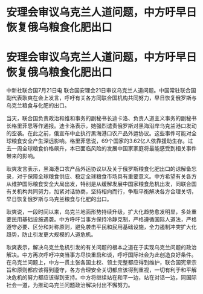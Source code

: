 # 安理会审议乌克兰人道问题，中方吁早日恢复俄乌粮食化肥出口

# 安理会审议乌克兰人道问题，中方吁早日恢复俄乌粮食化肥出口

中新社联合国7月21日电
联合国安理会21日审议乌克兰人道问题。中国常驻联合国副代表耿爽在会上发言，呼吁有关各方同联合国机构共同努力，早日恢复俄罗斯与乌克兰粮食与化肥的出口。

当天，联合国负责政治和维和事务的副秘书长迪卡洛、负责人道主义事务的副秘书长格里菲思等作通报。迪卡洛表示，她强烈谴责俄罗斯对黑海沿岸乌克兰港口发动的空袭。在此之前，俄宣布中止执行黑海港口农产品外运协议。这些事件可能对全球粮食安全产生深远影响。格里菲思说，69个国家的3.62亿人依靠援助生存。过去一周全球粮食价格飙升，本已面临风险的发展中国家家庭将最能感受到相关事件带来的影响。

耿爽发言表示，黑海港口农产品外运协议以及关于俄罗斯粮食化肥出口的谅解备忘录，对于保障全球粮食供应、稳定全球粮食市场具有重要意义。中方希望有关各方从维护国际粮食安全大局出发，特别是从缓解发展中国家粮食危机出发，同联合国有关机构共同努力，加紧对话协商，坚持相向而行，争取平衡解决各方合理关切，早日恢复俄罗斯与乌克兰粮食与化肥的出口。

耿爽说，一段时间以来，乌克兰地面形势持续升级，扩大化趋势愈发明显，多处重要民用基础设施遇袭。中方呼吁当事方保持冷静克制，严格遵循国际人道法，严格遵守必要、区分和对称原则，避免袭击平民和民用基础设施，全力遏制冲突扩大化趋势，防止引发更大规模的人道危机。

耿爽表示，解决乌克兰危机引发的有关问题的根本之道在于实现乌克兰问题的政治解决。中方再次呼吁冲突当事方尽快重启和谈，呼吁国际社会为此创造良好条件。在乌克兰问题上，中方一贯主张各国主权、领土完整都应得到维护，联合国宪章宗旨和原则都应该得到遵守，各方合理安全关切都应该得到重视，一切有利于和平解决危机的努力都应该得到支持。中方将继续站在和平一边，站在对话一边，同国际社会一道，为推动乌克兰问题政治解决付出不懈努力。

